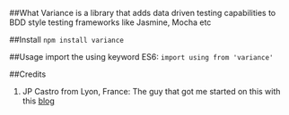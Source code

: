 ##What
Variance is a library that adds data driven testing capabilities to BDD style testing frameworks like Jasmine, Mocha etc

##Install
`npm install variance`

##Usage
import the using keyword
ES6: `import using from 'variance'`

##Credits  
1. JP Castro from Lyon, France: The guy that got me started on this with this [blog](http://blog.jphpsf.com/2012/08/30/drying-up-your-javascript-jasmine-tests)